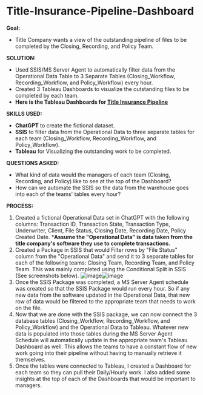 # Title-Insurance-Pipeline-Dashboard

**Goal:**
- Title Company wants a view of the outstanding pipeline of files to be completed by the Closing, Recording, and Policy Team.

**SOLUTION:** 
- Used SSIS/MS Server Agent to automatically filter data from the Operational Data Table to 3 Separate Tables (Closing_Workflow, Recording_Workflow, and Policy_Workflow) every hour.
- Created 3 Tableau Dashboards to visualize the outstanding files to be completed by each team.
- **Here is the Tableau Dashboards for [Title Insurance Pipeline](https://public.tableau.com/views/TitleInsurancePipelineDashboard/RecordingDashboard?:language=en-US&:display_count=n&:origin=viz_share_link)**

**SKILLS USED:** 
- **ChatGPT** to create the fictional dataset. 
- **SSIS** to filter data from the Operational Data to three separate tables for each team (Closing_Workflow, Recording_Workflow, and Policy_Workflow).
- **Tableau** for Visualizing the outstanding work to be completed.

**QUESTIONS ASKED:** 
- What kind of data would the managers of each team (Closing, Recording, and Policy) like to see at the top of the Dashboard?
- How can we automate the SSIS so the data from the warehouse goes into each of the teams' tables every hour?
                 
**PROCESS:**
1. Created a fictional Operational Data set in ChatGPT with the following columns: Transaction ID,	Transaction State,	Transaction Type,	Underwriter,	Client,	File Status,	Closing Date,	Recording Date, Policy Created Date. ***Assume the "Operational Data" is data taken from the title company's software they use to complete transactions.**
2. Created a Package in SSIS that would Filter rows by "File Status" column from the "Operational Data" and send it to 3 separate tables for each of the following teams: Closing Team, Recording Team, and Policy Team. This was mainly completed using the Conditional Split in SSIS (See screenshots below). 
![image](https://user-images.githubusercontent.com/96438722/230170108-468b2bf1-354f-44fa-b41a-db61f301a441.png)![image](https://user-images.githubusercontent.com/96438722/230170374-d766a2e2-5d7f-442e-93a5-41288a0f6ec0.png)
3. Once the SSIS Package was completed, a MS Server Agent schedule was created so that the SSIS Package would run every hour. So if any new data from the software updated in the Operational Data, that new row of data would be filtered to the appropriate team that needs to work on the file.
4. Now that we are done with the SSIS package, we can now connect the 3 database tables (Closing_Workflow, Recording_Workflow, and Policy_Workflow) and the Operational Data to Tableau. Whatever new data is populated into those tables during the MS Server Agent Schedule will automatically update in the appropriate team's Tableau Dashboard as well. This allows the teams to have a constant flow of new work going into their pipeline without having to manually retrieve it themselves.
5. Once the tables were connected to Tableau, I created a Dashboard for each team so they can pull their Daily/Hourly work. I also added some insights at the top of each of the Dashboards that would be important to managers.


